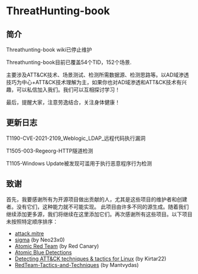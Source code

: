 # ThreatHunting-book

## 简介

Threathunting-book wiki已停止维护

Threathunting-book目前已覆盖54个TID，152个场景.

主要涉及ATT&CK技术、场景测试、检测所需数据源、检测思路等。以AD域渗透技巧为中心+ATT&CK技术理解为主，如果你也对AD域渗透和ATT&CK技术有兴趣，可以私信加入我们。我们可以互相探讨学习！

最后，提醒大家，注意劳逸结合，关注身体健康！

## 更新日志

T1190-CVE-2021-2109_Weblogic_LDAP_远程代码执行漏洞

T1505-003-Regeorg-HTTP隧道检测

T1105-Windows Update被发现可滥用于执行恶意程序行为检测



## 致谢

首先，我要感谢所有为开源项目做出贡献的人，尤其是这些项目的维护者和创建者。没有它们，这种能力就不可能实现。
此项目由许多不同的源生成。随着我们继续添加更多源，我们将继续在这里添加它们。再次感谢所有这些项目。以下项目未按照特定顺序排序：

- [attack.mitre](https://attack.mitre.org/)
- [sigma](https://github.com/Neo23x0/sigma) (by Neo23x0)
- [Atomic Red Team](https://github.com/redcanaryco/atomic-red-team)  (by Red Canary)
- [Atomic Blue Detections](https://eqllib.readthedocs.io/en/latest/atomicblue.html)
- [Detecting ATT&CK techniques & tactics for Linux](https://github.com/Kirtar22/Litmus_Test) (by Kirtar22)
- [RedTeam-Tactics-and-Techniques](https://github.com/mantvydasb/RedTeam-Tactics-and-Techniques) (by Mantvydas)